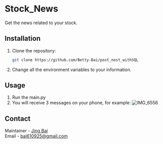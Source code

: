 # Stock_News
Get the news related to your stock.

## Installation
1. Clone the repository:
   ```sh
   git clone https://github.com/Betty-Bai/post_nest_withSQL
2. Change all the environment variables to your information.
   
## Usage
1. Run the main.py
2. You will receive 3 messages on your phone, for example:
   ![IMG_6556](https://github.com/user-attachments/assets/a144a379-c669-4660-b26a-3d5b9fd51e65)


## Contact
Maintainer - [Jing Bai](https://github.com/Betty-Bai)  
Email - bai610925@gmail.com

